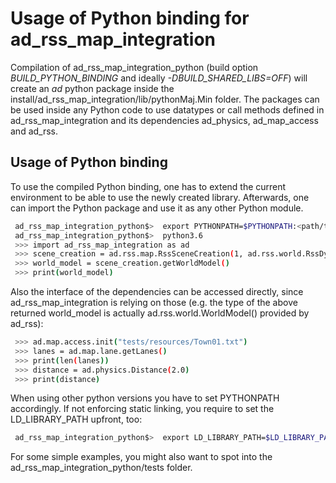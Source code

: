 # Usage of Python binding for ad_rss_map_integration

Compilation of ad_rss_map_integration_python (build option *BUILD_PYTHON_BINDING*
and ideally *-DBUILD_SHARED_LIBS=OFF*) will create an *ad* python package
inside the install/ad_rss_map_integration/lib/pythonMaj.Min folder.
The packages can be used inside any Python code to use
datatypes or call methods defined in ad_rss_map_integration and its dependencies ad_physics, ad_map_access and ad_rss.

## Usage of Python binding
To use the compiled Python binding, one has to extend the current environment
to be able to use the newly created library. Afterwards, one can import the
Python package and use it as any other Python module.
```bash
 ad_rss_map_integration_python$>  export PYTHONPATH=$PYTHONPATH:<path/to/>install/ad_rss_map_integration/lib/python3.6
 ad_rss_map_integration_python$>  python3.6
 >>> import ad_rss_map_integration as ad
 >>> scene_creation = ad.rss.map.RssSceneCreation(1, ad.rss.world.RssDynamics())
 >>> world_model = scene_creation.getWorldModel()
 >>> print(world_model)
```
Also the interface of the dependencies can be accessed directly, since ad_rss_map_integration is relying on those
(e.g. the type of the above returned world_model is actually ad.rss.world.WorldModel() provided by ad_rss):
```bash
 >>> ad.map.access.init("tests/resources/Town01.txt")
 >>> lanes = ad.map.lane.getLanes()
 >>> print(len(lanes))
 >>> distance = ad.physics.Distance(2.0)
 >>> print(distance)
```

When using other python versions you have to set PYTHONPATH accordingly.
If not enforcing static linking, you require to set the LD_LIBRARY_PATH upfront, too:
```bash
 ad_rss_map_integration_python$>  export LD_LIBRARY_PATH=$LD_LIBRARY_PATH:<path/to/>install/ad_rss_map_integration/lib:<path/to/>install/ad_rss/lib:<path/to/>install/ad_map_access/lib:<path/to/>install/ad_map_opendrive_reader/lib:<path/to/>install/ad_physics/lib
```

For some simple examples, you might also want to spot into the ad_rss_map_integration_python/tests folder.
